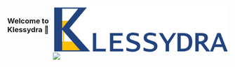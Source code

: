 <img style="float: right;" src="/res/Klessydra_Logo.png" width="400">

### Welcome to Klessydra 👋

<img style="float: right;" src="/res/Klessydra_timeline.png.png" width="400">

